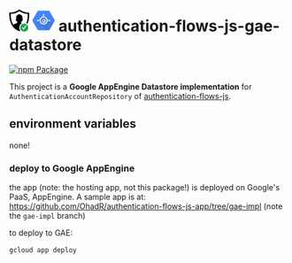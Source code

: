 # <img src="images/favicon.ico" alt="logo" height="40"/> <img src="images/google_appengine_logo.png" alt="logo" height="40"/>  authentication-flows-js-gae-datastore

[![npm Package](https://img.shields.io/npm/v/authentication-flows-js-gae-datastore.svg?style=flat-square)](https://www.npmjs.org/package/authentication-flows-js-gae-datastore)

This project is a **Google AppEngine Datastore implementation** for `AuthenticationAccountRepository` of 
[authentication-flows-js](https://github.com/OhadR/authentication-flows-js).


## environment variables

none!


### deploy to Google AppEngine

the app (note: the hosting app, not this package!) is deployed on Google's PaaS, AppEngine. A sample app is at:
https://github.com/OhadR/authentication-flows-js-app/tree/gae-impl (note the `gae-impl` branch)

to deploy to GAE:

    gcloud app deploy
